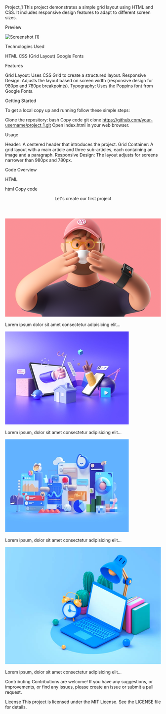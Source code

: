 Project_1
This project demonstrates a simple grid layout using HTML and CSS. It includes responsive design features to adapt to different screen sizes.

Preview

![Screenshot (1)](https://github.com/IT21117428/CSS-Grid-Project1/assets/87494020/36a4e025-9c5a-4f96-a604-a45ba08d293f)

Technologies Used

HTML
CSS (Grid Layout)
Google Fonts

Features

Grid Layout: Uses CSS Grid to create a structured layout.
Responsive Design: Adjusts the layout based on screen width (responsive design for 980px and 780px breakpoints).
Typography: Uses the Poppins font from Google Fonts.

Getting Started

To get a local copy up and running follow these simple steps:

Clone the repository:
bash
Copy code
git clone https://github.com/your-username/project_1.git
Open index.html in your web browser.

Usage

Header: A centered header that introduces the project.
Grid Container: A grid layout with a main article and three sub-articles, each containing an image and a paragraph.
Responsive Design: The layout adjusts for screens narrower than 980px and 780px.

Code Overview

HTML

html
Copy code
<!DOCTYPE html>
<html lang="en">
<head>
    <meta charset="UTF-8">
    <meta name="viewport" content="width=device-width, initial-scale=1.0">
    <title>Project_1</title>
    <link rel="stylesheet" href="./style.css">
    <link rel="preconnect" href="https://fonts.googleapis.com">
    <link rel="preconnect" href="https://fonts.gstatic.com" crossorigin>
    <link href="https://fonts.googleapis.com/css2?family=Poppins:wght@100..900&display=swap" rel="stylesheet">
</head>
<body>
    <header>Let's create our first project</header>
    <div class="grid-container">
        <article class="main-article">
            <img src="./images/1.png" alt="main-image">
            <p>Lorem ipsum dolor sit amet consectetur adipisicing elit...</p>
        </article>
        <article>
            <img src="./images/2.webp" alt="image2">
            <p>Lorem ipsum, dolor sit amet consectetur adipisicing elit...</p>
        </article>
        <article>
            <img src="./images/3.webp" alt="image3">
            <p>Lorem ipsum, dolor sit amet consectetur adipisicing elit...</p>
        </article>
        <article>
            <img src="./images/4.jpg" alt="image4">
            <p>Lorem ipsum, dolor sit amet consectetur adipisicing elit...</p>
        </article>
    </div>
</body>
</html>

Contributing
Contributions are welcome! If you have any suggestions, or improvements, or find any issues, please create an issue or submit a pull request.

License
This project is licensed under the MIT License. See the LICENSE file for details.
